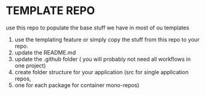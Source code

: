 # TEMPLATE REPO

use this repo to populate the base stuff we have in most of ou templates

1. use the templating feature or simply copy the stuff from this repo to your repo.
2. update the README.md
3. update the .github folder ( you will probably not need all workflows in one project)
4. create folder structure for your application (src for single application repos,
5. one for each package for container mono-repos)
